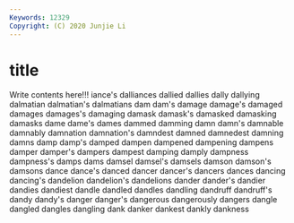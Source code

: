 ```yaml
---
Keywords: 12329
Copyright: (C) 2020 Junjie Li
---
```


# title

Write contents here!!!
iance's 
dalliances 
dallied 
dallies 
dally 
dallying 
dalmatian 
dalmatian's 
dalmatians
dam 
dam's 
damage 
damage's 
damaged 
damages 
damages's 
damaging 
damask 
damask's
damasked 
damasking 
damasks 
dame 
dame's 
dames 
dammed 
damming 
damn 
damn's
damnable 
damnably 
damnation 
damnation's 
damndest 
damned 
damnedest 
damning 
damns 
damp
damp's 
damped 
dampen 
dampened 
dampening 
dampens 
damper 
damper's 
dampers 
dampest
damping 
damply 
dampness 
dampness's 
damps 
dams 
damsel 
damsel's 
damsels 
damson
damson's 
damsons 
dance 
dance's 
danced 
dancer 
dancer's 
dancers 
dances 
dancing
dancing's 
dandelion 
dandelion's 
dandelions 
dander 
dander's 
dandier 
dandies 
dandiest 
dandle
dandled 
dandles 
dandling 
dandruff 
dandruff's 
dandy 
dandy's 
danger 
danger's 
dangerous
dangerously 
dangers 
dangle 
dangled 
dangles 
dangling 
dank 
danker 
dankest 
dankly
dankness 
